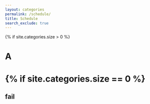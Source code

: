 ```yaml
---
layout: categories
permalink: /schedule/
title: Schedule
search_exclude: true
---
```


{% if site.categories.size > 0 %}
    <html>
    <h1>A<h1>
    </html>

{% if site.categories.size == 0 %}
    <html>
    <h2>fail<h2>
    </html>